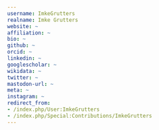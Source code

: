 ```yaml
---
username: ImkeGrutters
realname: Imke Grutters
website: ~
affiliation: ~
bio: ~
github: ~
orcid: ~
linkedin: ~
googlescholar: ~
wikidata: ~
twitter: ~
mastodon-url: ~
meta: ~
instagram: ~
redirect_from:
- /index.php/User:ImkeGrutters
- /index.php/Special:Contributions/ImkeGrutters
---
```

